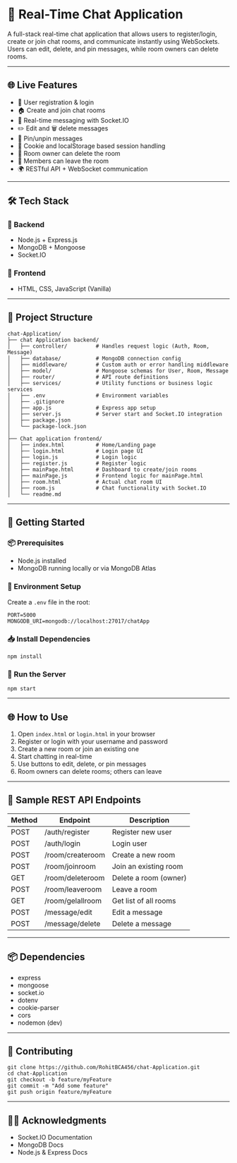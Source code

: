 # 💬 Real-Time Chat Application

A full-stack real-time chat application that allows users to register/login, create or join chat rooms, and communicate instantly using WebSockets. Users can edit, delete, and pin messages, while room owners can delete rooms.

---

## 🌐 Live Features

- 👤 User registration & login  
- 🏠 Create and join chat rooms  
- 💬 Real-time messaging with Socket.IO  
- ✏️ Edit and 🗑️ delete messages  
- 📌 Pin/unpin messages  
- 🔐 Cookie and localStorage based session handling  
- 🧹 Room owner can delete the room  
- 🚪 Members can leave the room  
- 🌍 RESTful API + WebSocket communication  

---

## 🛠️ Tech Stack

### 🔧 Backend
- Node.js + Express.js
- MongoDB + Mongoose
- Socket.IO

### 🎨 Frontend
- HTML, CSS, JavaScript (Vanilla)

---

## 📁 Project Structure

```
chat-Application/
├── chat Application backend/
│   ├── controller/         # Handles request logic (Auth, Room, Message)
│   ├── database/           # MongoDB connection config
│   ├── middleware/         # Custom auth or error handling middleware
│   ├── model/              # Mongoose schemas for User, Room, Message
│   ├── router/             # API route definitions
│   ├── services/           # Utility functions or business logic services
│   ├── .env                # Environment variables
│   ├── .gitignore
│   ├── app.js              # Express app setup
│   ├── server.js           # Server start and Socket.IO integration
│   ├── package.json
│   └── package-lock.json
│
├── Chat application frontend/
│   ├── index.html          # Home/Landing page
│   ├── login.html          # Login page UI
│   ├── login.js            # Login logic
│   ├── register.js         # Register logic
│   ├── mainPage.html       # Dashboard to create/join rooms
│   ├── mainPage.js         # Frontend logic for mainPage.html
│   ├── room.html           # Actual chat room UI
│   ├── room.js             # Chat functionality with Socket.IO
│   └── readme.md
```

---

## 🚀 Getting Started

### 📦 Prerequisites

- Node.js installed
- MongoDB running locally or via MongoDB Atlas

### 🔧 Environment Setup

Create a `.env` file in the root:

```
PORT=5000
MONGODB_URI=mongodb://localhost:27017/chatApp
```

### 📥 Install Dependencies

```
npm install
```

### 🏃 Run the Server

```
npm start
```

---

## 🌐 How to Use

1. Open `index.html` or `login.html` in your browser  
2. Register or login with your username and password  
3. Create a new room or join an existing one  
4. Start chatting in real-time  
5. Use buttons to edit, delete, or pin messages  
6. Room owners can delete rooms; others can leave

---

## 🧪 Sample REST API Endpoints

| Method | Endpoint             | Description              |
|--------|----------------------|--------------------------|
| POST   | /auth/register       | Register new user        |
| POST   | /auth/login          | Login user               |
| POST   | /room/createroom     | Create a new room        |
| POST   | /room/joinroom       | Join an existing room    |
| GET    | /room/deleteroom     | Delete a room (owner)    |
| POST   | /room/leaveroom      | Leave a room             |
| GET    | /room/gelallroom     | Get list of all rooms    |
| POST   | /message/edit        | Edit a message           |
| POST   | /message/delete      | Delete a message         |

---

## 📦 Dependencies

- express  
- mongoose  
- socket.io  
- dotenv  
- cookie-parser  
- cors  
- nodemon (dev)

---

## 🤝 Contributing

```
git clone https://github.com/RohitBCA456/chat-Application.git
cd chat-Application
git checkout -b feature/myFeature
git commit -m "Add some feature"
git push origin feature/myFeature
```

---

## 🙋‍♂️ Acknowledgments

- Socket.IO Documentation  
- MongoDB Docs  
- Node.js & Express Docs
